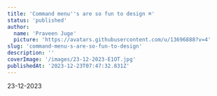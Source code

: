 ```yaml
---
title: 'Command menu''s are so fun to design ⌘'
status: 'published'
author:
  name: 'Praveen Juge'
  picture: 'https://avatars.githubusercontent.com/u/13696888?v=4'
slug: 'command-menu-s-are-so-fun-to-design'
description: ''
coverImage: '/images/23-12-2023-E1OT.jpg'
publishedAt: '2023-12-23T07:47:32.831Z'
---
```


23-12-2023